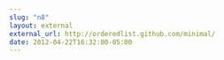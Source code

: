 ```yaml
---
slug: "n8"
layout: external
external_url: http://orderedlist.github.com/minimal/
date: 2012-04-22T16:32:00-05:00
---
```

